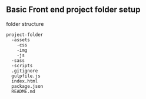 ## Basic Front end project folder setup 

folder structure

```
project-folder
  -assets
    -css
    -img
    -js
  -sass
  -scripts
  .gitignore
  gulpfile.js
  index.html
  package.json
  README.md

```